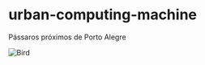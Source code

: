 # urban-computing-machine
Pássaros próximos de Porto Alegre


![Bird](http://www.plantuml.com/plantuml/proxy?cache=no&src=https://raw.githubusercontent.com/masmangan/urban-computing-machine/main/Bird.puml )
